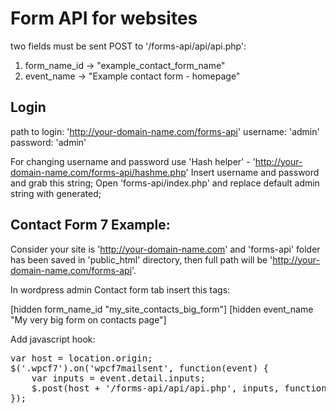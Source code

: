 # Form API for websites

two fields must be sent POST to '/forms-api/api/api.php':
1. form_name_id -> "example_contact_form_name"
2. event_name -> "Example contact form - homepage"

## Login

path to login: 'http://your-domain-name.com/forms-api'
username: 'admin'
password: 'admin'

For changing username and password use 'Hash helper' - 'http://your-domain-name.com/forms-api/hashme.php'
Insert username and password and grab this string;
Open 'forms-api/index.php' and replace default admin string with generated;

## Contact Form 7 Example: 

Consider your site is 'http://your-domain-name.com' and 'forms-api' folder has been saved in 'public_html' directory, then full path will be 'http://your-domain-name.com/forms-api'.

In wordpress admin Contact form tab insert this tags:

[hidden form_name_id "my_site_contacts_big_form"]
[hidden event_name "My very big form on contacts page"]

Add javascript hook:

<pre>
var host = location.origin;
$('.wpcf7').on('wpcf7mailsent', function(event) {
	var inputs = event.detail.inputs;
	$.post(host + '/forms-api/api/api.php', inputs, function(data) {});
});
</pre>


